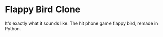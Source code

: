 # Flappy Bird Clone
 It's exactly what it sounds like. The hit phone game flappy bird, remade in Python.
